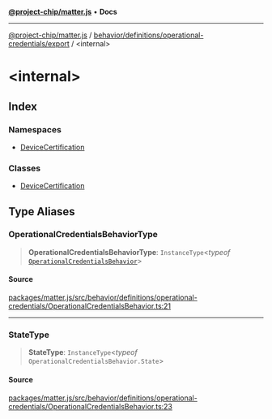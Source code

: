 [**@project-chip/matter.js**](../../../../../README.md) • **Docs**

***

[@project-chip/matter.js](../../../../../modules.md) / [behavior/definitions/operational-credentials/export](../README.md) / \<internal\>

# \<internal\>

## Index

### Namespaces

- [DeviceCertification](namespaces/DeviceCertification/README.md)

### Classes

- [DeviceCertification](classes/DeviceCertification.md)

## Type Aliases

### OperationalCredentialsBehaviorType

> **OperationalCredentialsBehaviorType**: `InstanceType`\<*typeof* [`OperationalCredentialsBehavior`](../README.md#operationalcredentialsbehavior)\>

#### Source

[packages/matter.js/src/behavior/definitions/operational-credentials/OperationalCredentialsBehavior.ts:21](https://github.com/project-chip/matter.js/blob/7a8cbb56b87d4ccf34bec5a9a95ab40a1711324f/packages/matter.js/src/behavior/definitions/operational-credentials/OperationalCredentialsBehavior.ts#L21)

***

### StateType

> **StateType**: `InstanceType`\<*typeof* `OperationalCredentialsBehavior.State`\>

#### Source

[packages/matter.js/src/behavior/definitions/operational-credentials/OperationalCredentialsBehavior.ts:23](https://github.com/project-chip/matter.js/blob/7a8cbb56b87d4ccf34bec5a9a95ab40a1711324f/packages/matter.js/src/behavior/definitions/operational-credentials/OperationalCredentialsBehavior.ts#L23)
